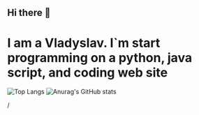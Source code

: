 ## Hi there 👋

# I am a Vladyslav. I`m start programming on a python, java script, and coding web site

![Top Langs](https://github-readme-stats.vercel.app/api/top-langs/?username=Vladik012&layout=compact&show_icons=true&theme=dark) ![Anurag's GitHub stats](https://github-readme-stats.vercel.app/api?username=Vladik012&show_icons=true&theme=dark)

<!--
**Vladik012/Vladik012** is a ✨ _special_ ✨ repository because its `README.md` (this file) appears on your GitHub profile.

Here are some ideas to get you started:

- 🔭 I’m currently working on ...
- 🌱 I’m currently learning ...
- 👯 I’m looking to collaborate on ...
- 🤔 I’m looking for help with ...
- 💬 Ask me about ...
- 📫 How to reach me: ...
- 😄 Pronouns: ...
- ⚡ Fun fact: ...
-->/
